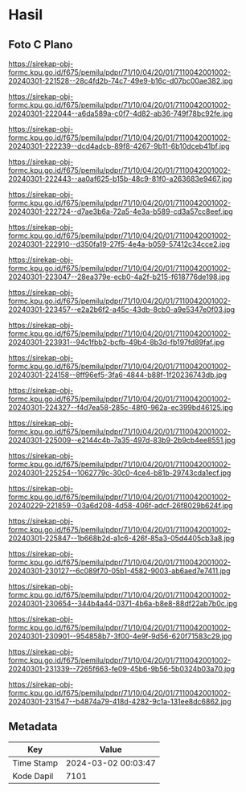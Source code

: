 # Hasil

## Foto C Plano

https://sirekap-obj-formc.kpu.go.id/f675/pemilu/pdpr/71/10/04/20/01/7110042001002-20240301-221528--28c4fd2b-74c7-49e9-b16c-d07bc00ae382.jpg

https://sirekap-obj-formc.kpu.go.id/f675/pemilu/pdpr/71/10/04/20/01/7110042001002-20240301-222044--a6da589a-c0f7-4d82-ab36-749f78bc92fe.jpg

https://sirekap-obj-formc.kpu.go.id/f675/pemilu/pdpr/71/10/04/20/01/7110042001002-20240301-222239--dcd4adcb-89f8-4267-9b11-6b10dceb41bf.jpg

https://sirekap-obj-formc.kpu.go.id/f675/pemilu/pdpr/71/10/04/20/01/7110042001002-20240301-222443--aa0af625-b15b-48c9-81f0-a263683e9467.jpg

https://sirekap-obj-formc.kpu.go.id/f675/pemilu/pdpr/71/10/04/20/01/7110042001002-20240301-222724--d7ae3b6a-72a5-4e3a-b589-cd3a57cc8eef.jpg

https://sirekap-obj-formc.kpu.go.id/f675/pemilu/pdpr/71/10/04/20/01/7110042001002-20240301-222910--d350fa19-27f5-4e4a-b059-57412c34cce2.jpg

https://sirekap-obj-formc.kpu.go.id/f675/pemilu/pdpr/71/10/04/20/01/7110042001002-20240301-223047--28ea379e-ecb0-4a2f-b215-f618776de198.jpg

https://sirekap-obj-formc.kpu.go.id/f675/pemilu/pdpr/71/10/04/20/01/7110042001002-20240301-223457--e2a2b6f2-a45c-43db-8cb0-a9e5347e0f03.jpg

https://sirekap-obj-formc.kpu.go.id/f675/pemilu/pdpr/71/10/04/20/01/7110042001002-20240301-223931--94c1fbb2-bcfb-49b4-8b3d-fb197fd89faf.jpg

https://sirekap-obj-formc.kpu.go.id/f675/pemilu/pdpr/71/10/04/20/01/7110042001002-20240301-224158--8ff96ef5-3fa6-4844-b88f-1f20236743db.jpg

https://sirekap-obj-formc.kpu.go.id/f675/pemilu/pdpr/71/10/04/20/01/7110042001002-20240301-224327--f4d7ea58-285c-48f0-962a-ec399bd46125.jpg

https://sirekap-obj-formc.kpu.go.id/f675/pemilu/pdpr/71/10/04/20/01/7110042001002-20240301-225009--e2144c4b-7a35-497d-83b9-2b9cb4ee8551.jpg

https://sirekap-obj-formc.kpu.go.id/f675/pemilu/pdpr/71/10/04/20/01/7110042001002-20240301-225254--1062779c-30c0-4ce4-b81b-29743cda1ecf.jpg

https://sirekap-obj-formc.kpu.go.id/f675/pemilu/pdpr/71/10/04/20/01/7110042001002-20240229-221859--03a6d208-4d58-406f-adcf-26f8029b624f.jpg

https://sirekap-obj-formc.kpu.go.id/f675/pemilu/pdpr/71/10/04/20/01/7110042001002-20240301-225847--1b668b2d-a1c6-426f-85a3-05d4405cb3a8.jpg

https://sirekap-obj-formc.kpu.go.id/f675/pemilu/pdpr/71/10/04/20/01/7110042001002-20240301-230127--6c089f70-05b1-4582-9003-ab6aed7e7411.jpg

https://sirekap-obj-formc.kpu.go.id/f675/pemilu/pdpr/71/10/04/20/01/7110042001002-20240301-230654--344b4a44-0371-4b6a-b8e8-88df22ab7b0c.jpg

https://sirekap-obj-formc.kpu.go.id/f675/pemilu/pdpr/71/10/04/20/01/7110042001002-20240301-230901--954858b7-3f00-4e9f-9d56-620f71583c29.jpg

https://sirekap-obj-formc.kpu.go.id/f675/pemilu/pdpr/71/10/04/20/01/7110042001002-20240301-231339--7265f663-fe09-45b6-9b56-5b0324b03a70.jpg

https://sirekap-obj-formc.kpu.go.id/f675/pemilu/pdpr/71/10/04/20/01/7110042001002-20240301-231547--b4874a79-418d-4282-9c1a-131ee8dc6862.jpg


## Metadata

| Key        | Value               |
| ---------- | ------------------- |
| Time Stamp | 2024-03-02 00:03:47 |
| Kode Dapil | 7101                |



